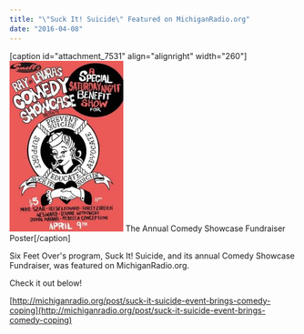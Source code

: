```yaml
---
title: "\"Suck It! Suicide\" Featured on MichiganRadio.org"
date: "2016-04-08"
---
```


\[caption id="attachment\_7531" align="alignright" width="260"\]![Suck It! Suicide | Benefit Poster](images/suck_it_suicide_poster-200x300.jpg) The Annual Comedy Showcase Fundraiser Poster\[/caption\]

Six Feet Over's program, Suck It! Suicide, and its annual Comedy Showcase Fundraiser, was featured on MichiganRadio.org.

Check it out below!

[http://michiganradio.org/post/suck-it-suicide-event-brings-comedy-coping](http://michiganradio.org/post/suck-it-suicide-event-brings-comedy-coping)
